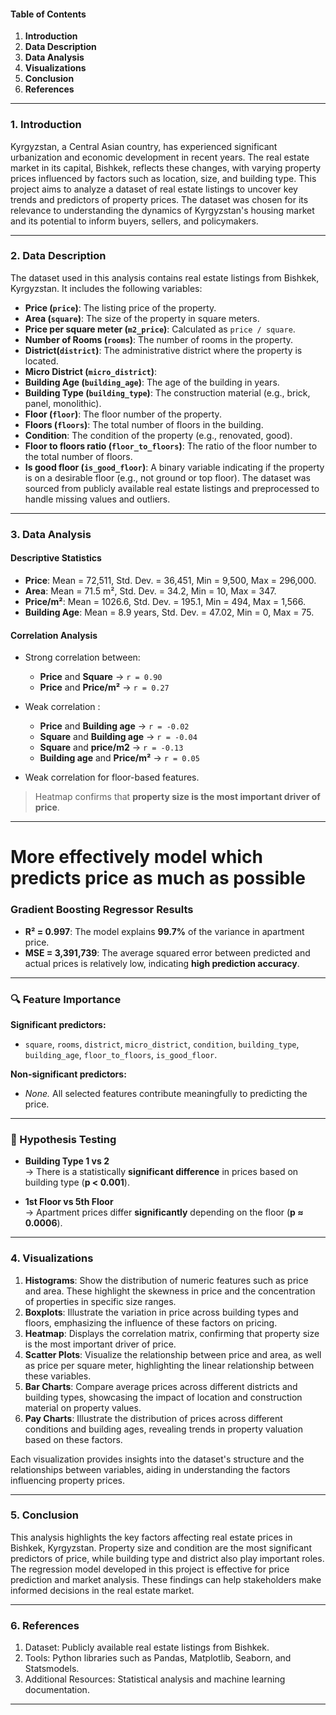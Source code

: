
#### **Table of Contents**
1. **Introduction**
2. **Data Description**
3. **Data Analysis**
4. **Visualizations**
5. **Conclusion**
6. **References**
---

### **1. Introduction**

Kyrgyzstan, a Central Asian country, has experienced significant urbanization and economic development in recent years. The real estate market in its capital, Bishkek, reflects these changes, with varying property prices influenced by factors such as location, size, and building type. This project aims to analyze a dataset of real estate listings to uncover key trends and predictors of property prices. The dataset was chosen for its relevance to understanding the dynamics of Kyrgyzstan's housing market and its potential to inform buyers, sellers, and policymakers.

---

### **2. Data Description**

The dataset used in this analysis contains real estate listings from Bishkek, Kyrgyzstan. It includes the following variables:

- **Price (`price`)**: The listing price of the property.
- **Area (`square`)**: The size of the property in square meters.
- **Price per square meter (`m2_price`)**: Calculated as `price / square`.
- **Number of Rooms (`rooms`)**: The number of rooms in the property.
- **District(`district`)**: The administrative district where the property is located.
- **Micro District (`micro_district`)**: 
- **Building Age (`building_age`)**: The age of the building in years.
- **Building Type (`building_type`)**: The construction material (e.g., brick, panel, monolithic).
- **Floor (`floor`)**: The floor number of the property.
- **Floors (`floors`)**: The total number of floors in the building.
- **Condition**: The condition of the property (e.g., renovated, good).
- **Floor to floors ratio (`floor_to_floors`)**: The ratio of the floor number to the total number of floors.
- **Is good floor (`is_good_floor`)**: A binary variable indicating if the property is on a desirable floor (e.g., not ground or top floor).
The dataset was sourced from publicly available real estate listings and preprocessed to handle missing values and outliers.

---

### **3. Data Analysis**

#### **Descriptive Statistics**
- **Price**: Mean = 72,511, Std. Dev. = 36,451, Min = 9,500, Max = 296,000.
- **Area**: Mean = 71.5 m², Std. Dev. = 34.2, Min = 10, Max = 347.
- **Price/m²**: Mean = 1026.6, Std. Dev. = 195.1, Min = 494, Max = 1,566.
- **Building Age**: Mean = 8.9 years, Std. Dev. = 47.02, Min = 0, Max = 75.

#### **Correlation Analysis**
- Strong correlation between:
  - **Price** and **Square** → `r = 0.90`
  - **Price** and **Price/m²** → `r = 0.27`


- Weak correlation :
  - **Price** and **Building age** → `r = -0.02`
  - **Square** and **Building age** → `r = -0.04`
  - **Square** and **price/m2** → `r = -0.13`
  - **Building age** and **Price/m²** → `r = 0.05`

- Weak correlation for floor-based features.

>  Heatmap confirms that **property size is the most important driver of price**.


---
# More effectively model which predicts price as much as possible 
###  Gradient Boosting Regressor Results
- **R² = 0.997**: The model explains **99.7%** of the variance in apartment price.
- **MSE = 3,391,739**: The average squared error between predicted and actual prices is relatively low, indicating **high prediction accuracy**.

---

### 🔍 Feature Importance
**Significant predictors:**
- `square`, `rooms`, `district`, `micro_district`, `condition`, `building_type`, `building_age`, `floor_to_floors`, `is_good_floor`.

**Non-significant predictors:**
- *None.* All selected features contribute meaningfully to predicting the price.

---

### 🧪 Hypothesis Testing
- **Building Type 1 vs 2**  
  → There is a statistically **significant difference** in prices based on building type (**p < 0.001**).

- **1st Floor vs 5th Floor**  
  → Apartment prices differ **significantly** depending on the floor (**p ≈ 0.0006**).

---


### **4. Visualizations**

1. **Histograms**: Show the distribution of numeric features such as price and area. These highlight the skewness in price and the concentration of properties in specific size ranges.
2. **Boxplots**: Illustrate the variation in price across building types and floors, emphasizing the influence of these factors on pricing.
3. **Heatmap**: Displays the correlation matrix, confirming that property size is the most important driver of price.
4. **Scatter Plots**: Visualize the relationship between price and area, as well as price per square meter, highlighting the linear relationship between these variables.
5. **Bar Charts**: Compare average prices across different districts and building types, showcasing the impact of location and construction material on property values.
6. **Pay Charts**: Illustrate the distribution of prices across different conditions and building ages, revealing trends in property valuation based on these factors.

Each visualization provides insights into the dataset's structure and the relationships between variables, aiding in understanding the factors influencing property prices.

---

### **5. Conclusion**

This analysis highlights the key factors affecting real estate prices in Bishkek, Kyrgyzstan. Property size and condition are the most significant predictors of price, while building type and district also play important roles. The regression model developed in this project is effective for price prediction and market analysis. These findings can help stakeholders make informed decisions in the real estate market.

---

### **6. References**

1. Dataset: Publicly available real estate listings from Bishkek.
2. Tools: Python libraries such as Pandas, Matplotlib, Seaborn, and Statsmodels.
3. Additional Resources: Statistical analysis and machine learning documentation.

--- 
